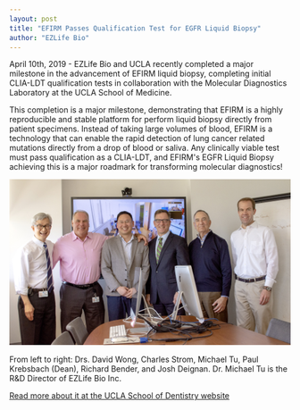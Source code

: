```yaml
---
layout: post
title: "EFIRM Passes Qualification Test for EGFR Liquid Biopsy"
author: "EZLife Bio"
---
```


April 10th, 2019 - EZLife Bio and UCLA recently completed a major milestone in the advancement of EFIRM liquid biopsy, completing initial CLIA-LDT qualification tests in collaboration with the Molecular Diagnostics Laboratory at the UCLA School of Medicine.

This completion is a major milestone, demonstrating that EFIRM is a highly reproducible and stable platform for perform liquid biopsy directly from patient specimens. Instead of taking large volumes of blood, EFIRM is a technology that can enable the rapid detection of lung cancer related mutations directly from a drop of blood or saliva. Any clinically viable test must pass qualification as a CLIA-LDT, and EFIRM's EGFR Liquid Biopsy achieving this is a major roadmark for transforming molecular diagnostics!


<img src="/img/news/2019-04-10-clia-ldt-efirm.jpg">

From left to right: Drs. David Wong, Charles Strom, Michael Tu, Paul Krebsbach (Dean), Richard Bender, and Josh Deignan. Dr. Michael Tu is the R&D Director of EZLife Bio Inc. 

<a href="https://www.dentistry.ucla.edu/news/early-cancer-detection-liquid-biopsy-technology-receives-regulatory-approval"> Read more about it at the UCLA School of Dentistry website</a>

